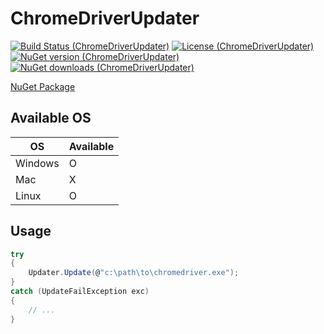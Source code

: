 # ChromeDriverUpdater

[![Build Status (ChromeDriverUpdater)](https://github.com/hyo-seong/chromedriverupdater/workflows/Test/badge.svg)](https://github.com/hyo-seong/chromedriverupdater/actions)
[![License (ChromeDriverUpdater)](https://img.shields.io/github/license/Hyo-Seong/chromedriverupdater)](https://github.com/Hyo-Seong/ChromeDriverUpdater/blob/main/LICENSE.md)
[![NuGet version (ChromeDriverUpdater)](https://img.shields.io/nuget/v/ChromeDriverUpdater.svg)](https://www.nuget.org/packages/ChromeDriverUpdater/)
[![NuGet downloads (ChromeDriverUpdater)](https://img.shields.io/nuget/dt/ChromeDriverUpdater.svg)](https://www.nuget.org/packages/ChromeDriverUpdater/)

[NuGet Package](https://www.nuget.org/packages/ChromeDriverUpdater)

## Available OS
OS | Available
----|----
Windows|O
Mac|X
Linux|O

## Usage

```csharp
try
{
    Updater.Update(@"c:\path\to\chromedriver.exe");
}
catch (UpdateFailException exc)
{
    // ...
}
